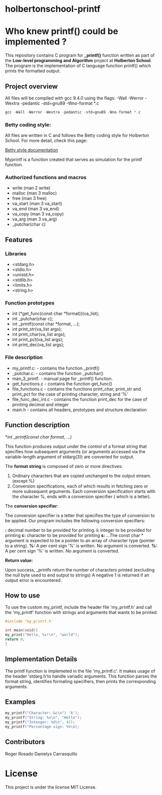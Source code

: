 # holbertonschool-printf

# Who knew printf() could be implemented ?

This repository contains C program for **_printf()** function written as part of the **Low-level programming and Algorithm** project at **Holberton School**. The program is the implementation of C language function printf() which prints the formatted output.


## Project overview

All files will be compiled with gcc 9.4.0 using the flags: -Wall -Werror -Wextra -pedantic -std=gnu89 -Wno-format *.c

```c
gcc -Wall -Werror -Wextra -pedantic -std=gnu89 -Wno-format *.c
```

### Betty coding style:

All files are written in C and follows the Betty coding style for Holberton School. For more detail, check this page:

[Betty style documentation](https://github.com/holbertonschool/Betty/wiki)



Myprintf is a function created that serves as simulation for the printf function.

### Authorized functions and macros
* write (man 2 write)
* malloc (man 3 malloc)
* free (man 3 free)
* va_start (man 3 va_start)
* va_end (man 3 va_end)
* va_copy (man 3 va_copy)
* va_arg (man 3 va_arg)
* _putchar(char c)


## Features

### Libraries
* <stdarg.h>
* <stdio.h>
* <unistd.h>
* <stdlib.h>
* <limits.h>
* <string.h>

### Function prototypes
* int (*get_func(const char *format))(va_list);
* int _putchar(char c);
* int _printf(const char *format, ...);
* int print_str(va_list args);
* int print_char(va_list args);
* int print_pct(va_list args);
* int print_dec(va_list args);

### File description

* my_printf.c: - contains the function _printf()
* _putchar.c: - contains the function _putchar()
* man_3_printf: - manual page for _printf() function.
* get_functions.c - contains the function get_func()
* file_functions.c - contains the functions print_char, print_str and print_pct for the case of printing character, string and '%'
* file_func_dec_int.c - contains the function print_dec for the case of printing decimal and integer
* main.h - contains all headers, prototypes and structure declaration

## Function description
**int _printf(const char *format, ...)**

This function produces output under the control of a format string that specifies how subsequent arguments (or arguments accessed via the variable-length argument of stdarg(3)) are converted for output.

The **format string** is composed of zero or more directives:

1. Ordinary characters that are copied unchanged to the output stream. (except %)
2. Conversion specifications, each of which results in fetching zero or more subsequent arguments. Each conversion specification starts with the character %, ends with a conversion specifier ( which is a letter).

The **conversion specifier**:

The conversion specifier is a letter that specifies the type of conversion to be applied. Our program includes the following conversion specifiers:

**:** decimal number to be provided for printing.
**i:** integer to be provided for printing
**c:** character to be provided for printing
**s:** ...The const char * argument is expected to be a pointer to an array of character type (pointer to a string).
**%:** A per cent sign '%' is written. No argument is converted.
**%:** A per cent sign '%' is written. No argument is converted.


**Return value:**


Upon success, _printfs return the number of characters printed (excluding the null byte used to end output to strings) A negative 1 is returned if an output error is encountered.





## How to use
To use the custom my_printf, include the header file 'my_printf.h' and call the 'my_printf' function with strings and arguments that wants to be printed.
```c
#include "my_printf.h'

int main(void){
my_print("Hello, %s!\n", "world");
return 0;
}
```

## Implementation Details
The printf function is implemeted in the file 'my_printf.c'. It makes usage of the header 'stdarg.h'to handle variadic arguments. This function parses the format string, identifies formating specifiers, then prints the corresponding arguments.

## Examples

```c
my_printf("Character: &c\n") 'A');
my_printf("String: %s\n", "Hello");
my_printf("Intenger: %d\n", 42);
my_printf("Percentage sign: %%\n);
```

## Contributors
Roger Rosado
Danielys Carrasquillo

# License
This project is under the license MIT License.
